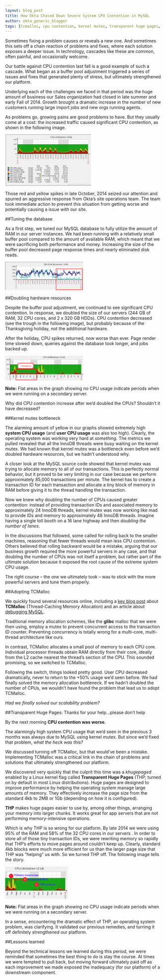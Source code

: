 ```yaml
---
layout: blog_post
title: How Okta Chased Down Severe System CPU Contention in MySQL
author: okta_generic_blogger
tags: [tcmalloc, cpu contention, kernel mutex, transparent huge pages, huge pages, khugepaged]
---
```


Sometimes fixing a problem causes or reveals a new one. And sometimes this sets off a chain reaction of problems and fixes, where each solution exposes a deeper issue. In technology, cascades like these are common, often painful, and occasionally welcome. 

Our battle against CPU contention last fall is a good example of such a cascade. What began as a buffer pool adjustment triggered a series of issues and fixes that generated plenty of stress, but ultimately strengthened our platform. 

Underlying each of the challenges we faced in that period was the huge amount of business our Sales organization had closed in late summer and early Fall of 2014. Growth brought a dramatic increase in the number of new customers running large import jobs and new orgs running agents. 

As problems go, growing pains are good problems to have. But they usually come at a cost: the increased traffic caused significant CPU contention, as shown in the following image. 

 <img style="width:55%" src="/assets/img/Pre-buffer_adjustment.png" alt="Before tuning the database">

Those red and yellow spikes in late October, 2014 seized our attention and spurred an aggressive response from Okta’s site operations team. The team took immediate action to prevent this situation from getting worse and potentially causing a issue with our site.

##Tuning the database

As a first step, we tuned our MySQL database to fully utilize the amount of RAM in our server instances. We had been running with a relatively small buffer pool
compared to the amount of available RAM, which meant that we were sacrificing both performance and money.  Increasing the size of the buffer pool decreased page response times and nearly eliminated disk reads.

<img style="width:50%" src="/assets/img/EliminateDiskReads.png" alt="Almost eliminated disk reads">

 
##Doubling hardware resources

Despite the buffer pool adjustment, we continued to see significant CPU contention. In response, we doubled the size of our servers (244 GB of RAM, 32 CPU cores, and 2 x 320 GB HDDs). CPU contention decreased (see the trough in the following image), but probably because of the Thanksgiving holiday, not the additional hardware.

After the holiday, CPU spikes returned, now worse than ever. Page render time slowed down, queries against the database took longer, and jobs backed up. 

<img style="width:50%" src="/assets/img/Thanksgiving.png" alt="Thanksgiving holiday">
 
**Note:** Flat areas in the graph showing no CPU usage indicate periods when we were running on a secondary server.

Why did CPU contention increase after we’d doubled the CPUs? Shouldn’t it have decreased?

##Kernel mutex bottleneck

The alarming amount of yellow in our graphs showed extremely high **system CPU usage** (and **user CPU usage** was also too high). Clearly, the operating system was working very hard at *something*. The metrics we pulled revealed that all the InnoDB threads were busy waiting on the kernel mutex. We had known that kernel mutex was a bottleneck even before we’d doubled hardware resources, but we hadn’t understood why. 

A closer look at the MySQL source code showed that kernel mutex was trying to allocate memory to all of our transactions. This is perfectly normal behavior, but it proved to be very limiting in our case because we perform approximately 85,000 transactions per minute. The kernel has to create a transaction ID for each transaction and allocate a tiny block of memory in RAM before giving it to the thread handling the transaction.

Now we knew why doubling the number of CPUs caused greater contention: instead of  providing transaction IDs and associated memory to approximately 24 InnoDB threads, kernel mutex was now working like mad to provide IDs and memory to approximately 48 InnoDB threads. Imagine having a single toll booth on a 16 lane highway and then *doubling the number of lanes*. 

In the discussions that followed, some called for rolling back to the smaller machines, reasoning that fewer threads would mean less CPU contention. Others believed that rolling backward would be a mistake, arguing that our business growth required the more powerful servers in any case, and that doubling the number of CPUs was not itself a problem, but rather part of the ultimate solution because it exposed the root cause of the extreme system CPU usage. 

The right course – the one we ultimately took – was to stick with the more powerful servers and tune them properly.

##Adopting TCMalloc 

We quickly found several resources online, including a [key blog post](http://goog-perftools.sourceforge.net/doc/tcmalloc.html) about **TCMalloc** (Thread-Caching Memory Allocation) and an article about [debugging MySQL](http://www.olivierdoucet.info/blog/2012/05/19/debugging-a-mysql-stall/). 

Traditional memory allocation schemes, like the **glibc** malloc that we were then using, employ a mutex to prevent concurrent access to the transaction ID counter.  Preventing concurrency is totally wrong for a multi-core, multi-thread architecture like ours.  

In contrast, TCMalloc allocates a small pool of memory to each CPU core. Individual processor threads obtain RAM directly from their core, ideally from the L2 cache nearest the thread’s section of the CPU. This sounded promising, so we switched to TCMalloc.

Following the switch, things looked pretty good. User CPU decreased dramatically, never to return to the +50% usage we’d seen before.  We had finally solved the memory allocation bottleneck. If we hadn’t doubled the number of CPUs, we wouldn’t have found the problem that lead us to adopt TCMalloc.

*Had we finally solved our scalability problem?*

##Transparent Huge Pages: Thanks for your help…please don’t help

By the next morning **CPU contention was worse**. 

The alarmingly high system CPU usage that we’d seen in the previous 3 months was always due to MySQL using kernel mutex. But since we’d fixed that problem, *what the heck was this?*

We discussed turning off TCMalloc, but that would’ve been a mistake. Implementing TCMalloc was a critical link in the chain of problems and solutions that ultimately strengthened our platform.

We discovered very quickly that the culprit this time was a *khugepaged* enabled by a Linux kernel flag called **Transparent Huge Pages** (THP; turned on by default in most Linux distributions). Huge pages are designed to improve performance by helping the operating system manage large amounts of memory. They effectively increase the page size from the standard 4kb to 2MB or 1Gb (depending on how it is configured). 

**THP** makes huge pages easier to use by, among other things, arranging your memory into larger chunks.  It works great for app servers that are not performing memory-intensive operations.

Which is why THP is so wrong for our platform. By late 2014 we were using 95% of the RAM and 58% of the 32 CPU cores in our servers . In order to store all of those tiny transaction IDs, we were rewriting memory so rapidly that THP’s efforts to move pages around couldn’t keep up. Clearly, standard 4kb blocks were much more efficient for us than the larger page size that THP was “helping” us with. So we turned THP off. The following image tells the story.

 <img style="width:40%" src="/assets/img/TCMalloc.png" alt="TCMalloc">

**Note:** Flat areas in the graph showing no CPU usage indicate periods when we were running on a secondary server.

In a sense, encountering the dramatic effect of THP, an operating system problem, was clarifying. It validated our previous remedies, and turning it off definitely strengthened our platform.

##Lessons learned

Beyond the technical lessons we learned during this period, we were reminded that sometimes the best thing to do is stay the course. At times we were tempted to pull back, but moving forward ultimately paid off as each improvement we made exposed the inadequacy (for our platform) of a downstream component. 


